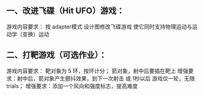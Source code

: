 ## 一、改进飞碟（Hit UFO）游戏：

游戏内容要求：
按 adapter模式 设计图修改飞碟游戏
使它同时支持物理运动与运动学（变换）运动

## 二、打靶游戏（可选作业）：

游戏内容要求：
靶对象为 5 环，按环计分；
箭对象，射中后要插在靶上
增强要求：射中后，箭对象产生颤抖效果，到下一次射击 或 1秒以后
游戏仅一轮，无限 trials；
增强要求：添加一个风向和强度标志，提高难度